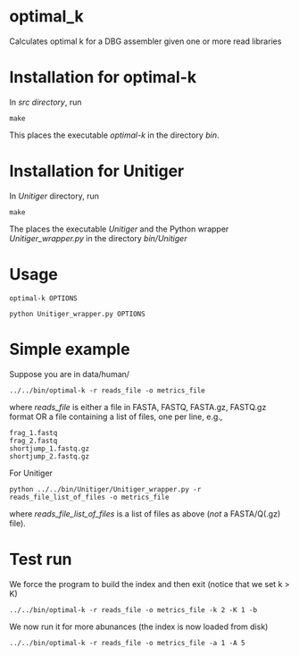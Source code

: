 # optimal_k
Calculates optimal k for a DBG assembler given one or more read libraries

# Installation for optimal-k

In *src directory*, run 

	make

This places the executable *optimal-k* in the directory *bin*.

# Installation for Unitiger

In *Unitiger* directory, run

	make

The places the executable *Unitiger* and the Python wrapper 
*Unitiger_wrapper.py* in the directory *bin/Unitiger*

# Usage

	optimal-k OPTIONS

	python Unitiger_wrapper.py OPTIONS

# Simple example

Suppose you are in data/human/

	../../bin/optimal-k -r reads_file -o metrics_file

where *reads_file* is either a file in FASTA, FASTQ, FASTA.gz, FASTQ.gz format OR a file containing a list of files, one per line, e.g.,

	frag_1.fastq
	frag_2.fastq
	shortjump_1.fastq.gz
	shortjump_2.fastq.gz

For Unitiger

	python ../../bin/Unitiger/Unitiger_wrapper.py -r reads_file_list_of_files -o metrics_file

where *reads_file_list_of_files* is a list of files as above (*not* a FASTA/Q(.gz) file).

# Test run

We force the program to build the index and then exit (notice that we set k > K)

	../../bin/optimal-k -r reads_file -o metrics_file -k 2 -K 1 -b

We now run it for more abunances (the index is now loaded from disk)

	../../bin/optimal-k -r reads_file -o metrics_file -a 1 -A 5